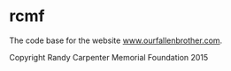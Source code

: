 # rcmf

The code base for the website www.ourfallenbrother.com.


Copyright Randy Carpenter Memorial Foundation 2015
